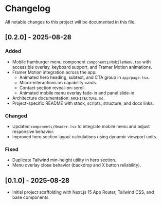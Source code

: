 # Changelog

All notable changes to this project will be documented in this file.

## [0.2.0] - 2025-08-28
### Added
- Mobile hamburger menu component `components/MobileMenu.tsx` with accessible overlay, keyboard support, and Framer Motion animations.
- Framer Motion integration across the app:
  - Animated hero heading, subtext, and CTA group in `app/page.tsx`.
  - Micro-interactions on capability cards.
  - Contact section reveal-on-scroll.
  - Animated mobile menu overlay fade-in and panel slide-in.
- Architecture documentation: `ARCHITECTURE.md`.
- Project-specific README with stack, scripts, structure, and docs links.

### Changed
- Updated `components/Header.tsx` to integrate mobile menu and adjust responsive behavior.
- Improved hero section layout calculations using dynamic viewport units.

### Fixed
- Duplicate Tailwind min-height utility in hero section.
- Menu overlay close behavior (backdrop and X button reliability).

## [0.1.0] - 2025-08-28
- Initial project scaffolding with Next.js 15 App Router, Tailwind CSS, and base components.
